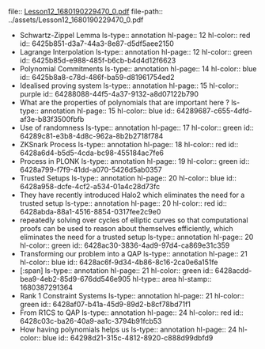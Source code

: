 file:: [Lesson12_1680190229470_0.pdf](../assets/Lesson12_1680190229470_0.pdf)
file-path:: ../assets/Lesson12_1680190229470_0.pdf

- Schwartz-Zippel Lemma
  ls-type:: annotation
  hl-page:: 12
  hl-color:: red
  id:: 6425b851-d3a7-44a3-8e87-d5df5aee2150
- Lagrange Interpolation
  ls-type:: annotation
  hl-page:: 12
  hl-color:: green
  id:: 6425b85d-e988-485f-b6cb-b4d4d12f6623
- Polynomial Commitments
  ls-type:: annotation
  hl-page:: 14
  hl-color:: blue
  id:: 6425b8a8-c78d-486f-ba59-d81961754ed2
- Idealised proving system
  ls-type:: annotation
  hl-page:: 15
  hl-color:: purple
  id:: 64288088-44f5-4a37-9132-a8d07122b790
- What are the properties of polynomials that are important here ?
  ls-type:: annotation
  hl-page:: 15
  hl-color:: blue
  id:: 64289687-c655-4dfd-af3e-b83f3500fbfb
- Use of randomness
  ls-type:: annotation
  hl-page:: 17
  hl-color:: green
  id:: 64289c81-e3b8-4d8c-962a-8b2b2718f784
- ZKSnark Process
  ls-type:: annotation
  hl-page:: 18
  hl-color:: red
  id:: 6428a6d4-b5d5-4cda-bc98-455184ac7fe6
- Process in PLONK
  ls-type:: annotation
  hl-page:: 19
  hl-color:: green
  id:: 6428a799-f7f9-41dd-a070-5426d5ab0357
- Trusted Setups
  ls-type:: annotation
  hl-page:: 20
  hl-color:: blue
  id:: 6428a958-dcfe-4cf2-a534-01a4c28d73fc
- They have recently introduced Halo2 which eliminates the need for a trusted setup
  ls-type:: annotation
  hl-page:: 20
  hl-color:: red
  id:: 6428abda-88a1-4516-8854-0317fee2c9e0
- repeatedly solving over cycles of elliptic curves so that computational proofs can be used to reason about themselves efficiently, which eliminates the need for a trusted setup
  ls-type:: annotation
  hl-page:: 20
  hl-color:: green
  id:: 6428ac30-3836-4ad9-97d4-ca869e31c359
- Transforming our problem into a QAP
  ls-type:: annotation
  hl-page:: 21
  hl-color:: blue
  id:: 6428ac6f-9d34-4b86-8c16-2ca0e6a151fe
- [:span]
  ls-type:: annotation
  hl-page:: 21
  hl-color:: green
  id:: 6428acdd-bea9-4eb2-85d9-676dd546e905
  hl-type:: area
  hl-stamp:: 1680387291364
- Rank 1 Constraint Systems
  ls-type:: annotation
  hl-page:: 21
  hl-color:: green
  id:: 6428af07-b41a-45d9-89d2-b8cf78bd71f1
- From R1CS to QAP
  ls-type:: annotation
  hl-page:: 24
  hl-color:: red
  id:: 6428c03c-ba26-40a9-aa1c-3794b91fcb53
- How having polynomials helps us
  ls-type:: annotation
  hl-page:: 24
  hl-color:: blue
  id:: 64298d21-315c-4812-8920-c888d99dbfd9